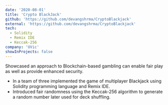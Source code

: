 ```yaml
---
date: '2020-08-01'
title: 'Crypto BlackJack'
github: 'https://github.com/devangshrma/CryptoBlackjack'
external: 'https://github.com/devangshrma/CryptoBlackjack'
tech:
  - Solidity
  - Remix IDE
  - Keccak-256
company: 'UVic'
showInProjects: false
---
```


Showcased an approach to Blockchain-based gambling can enable fair play as well as provide enhanced security.

- In a team of three implemented the game of multiplayer Blackjack using Solidity programming language and Remix IDE.
- Introduced fair randomness using the Keccak-256 algorithm to generate a random number later used for deck shuffling.
